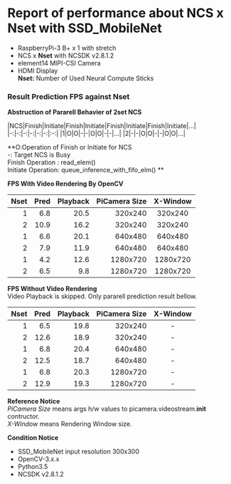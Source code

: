 # Report of performance about NCS x Nset with SSD_MobileNet

- RaspberryPi-3 B+ x 1 with stretch  
- NCS x **Nset** with NCSDK v2.8.1.2  
- element14 MIPI-CSI Camera  
- HDMI Display  
**Nset:** Number of Used Neural Compute Sticks  

### Result Prediction FPS against Nset

**Abstruction of Pararell Behavier of 2set NCS**

|NCS|Finish|Initiate|Finish|Initiate|Finish|Initiate|Finish|Initiate|...|
|-:|-:|-:|-:|-:|-:|:-:|
|1|O|O|-|-|O|O|-|-|...|
|2|-|-|O|O|-|-|O|O|...|

**O:Operation of Finish or Initiate for NCS  
-: Target NCS is Busy  
Finish Operation : read_elem()  
Initiate Operation: queue_inference_with_fifo_elm()  **

**FPS With Video Rendering By OpenCV**

|Nset|Pred|Playback|PiCamera Size|X-Window|
|-:|  -:|  -:|       -:|   :-:   |
| 1| 6.8|20.5|  320x240|  320x240|
| 2|10.9|16.2|  320x240|  320x240|
| 1| 6.6|20.1|  640x480|  640x480|
| 2| 7.9|11.9|  640x480|  640x480|
| 1| 4.2|12.6| 1280x720| 1280x720|
| 2| 6.5| 9.8| 1280x720| 1280x720|

**FPS Without Video Rendering**  
Video Playback is skipped. Only pararell prediction result bellow.  

|Nset|Pred|Playback|PiCamera Size|X-Window|
|-:|  -:|  -:|       -:|:-:|
| 1| 6.5|19.8|  320x240| - |
| 2|12.6|18.9|  320x240| - |
| 1| 6.8|20.4|  640x480| - |
| 2|12.5|18.7|  640x480| - |
| 1| 6.8|20.3| 1280x720| - |
| 2|12.9|19.3| 1280x720| - |

**Reference Notice**  
*PiCamera Size* means args h/w values to picamera.videostream.__init__ contructor.   
*X-Window* means Rendering Window size.  

**Condition Notice**  
- SSD_MobileNet input resolution 300x300
- OpenCV-3.x.x
- Python3.5
- NCSDK v2.8.1.2

